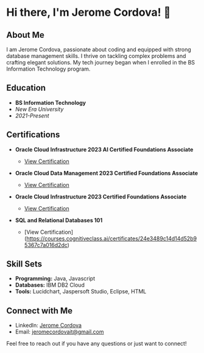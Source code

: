 # Hi there, I'm Jerome Cordova! 👋

## About Me

I am Jerome Cordova, passionate about coding and equipped with strong database management skills. I thrive on tackling complex problems and crafting elegant solutions. My tech journey began when I enrolled in the BS Information Technology program.

## Education

  - **BS Information Technology**
  - *New Era University*
  - *2021-Present*

## Certifications

- **Oracle Cloud Infrastructure 2023 AI Certified Foundations Associate**
  - [View Certification](https://catalog-education.oracle.com/pls/certview/sharebadge?id=C63C98E85DB4E6F5D26F805729473589CFE1FFA43780E4202B890E0C570C925F)
  
- **Oracle Cloud Data Management 2023 Certified Foundations Associate**
  - [View Certification](https://catalog-education.oracle.com/pls/certview/sharebadge?id=01ACD325EC19CCC78EF0EBE0072480AB38716EA2F5E1D80859209E035345AB7C)
  
- **Oracle Cloud Infrastructure 2023 Certified Foundations Associate**
  - [View Certification](https://catalog-education.oracle.com/pls/certview/sharebadge?id=040C2C1BC49DCBA722F4950F4E593E33A4C30D457635DBFAE31C6E61B096F444)
  
- **SQL and Relational Databases 101**
  - [View Certification] (https://courses.cognitiveclass.ai/certificates/24e3489c14d14d52b95367c7a016d2dc)

## Skill Sets

- **Programming:** Java, Javascript
- **Databases:** IBM DB2 Cloud
- **Tools:** Lucidchart, Jaspersoft Studio, Eclipse, HTML

## Connect with Me

- LinkedIn: [Jerome Cordova](https://www.linkedin.com/in/jerome-cordova-a899102a4)
- Email: [jeromecordovait@gmail.com](mailto:jeromecordovait@gmail.com)

Feel free to reach out if you have any questions or just want to connect!

